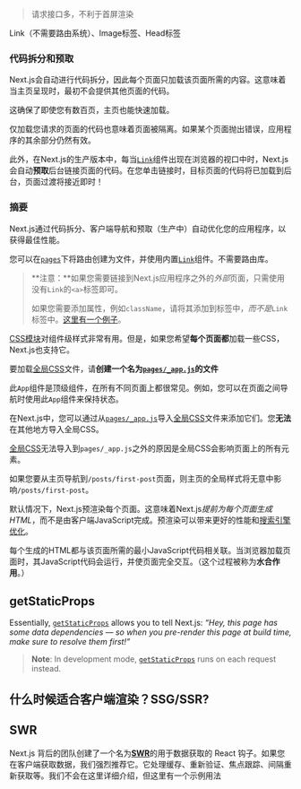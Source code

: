 

> 请求接口多，不利于首屏渲染

Link（不需要路由系统）、Image标签、Head标签

### 代码拆分和预取

Next.js会自动进行代码拆分，因此每个页面只加载该页面所需的内容。这意味着当主页呈现时，最初不会提供其他页面的代码。

这确保了即使您有数百页，主页也能快速加载。

仅加载您请求的页面的代码也意味着页面被隔离。如果某个页面抛出错误，应用程序的其余部分仍然有效。

此外，在Next.js的生产版本中，每当[`Link`](https://nextjs.org/docs/api-reference/next/link)组件出现在浏览器的视口中时，Next.js会自动**预取**后台链接页面的代码。在您单击链接时，目标页面的代码将已加载到后台，页面过渡将接近即时！

### 摘要

Next.js通过代码拆分、客户端导航和预取（生产中）自动优化您的应用程序，以获得最佳性能。

您可以在[`pages`](https://nextjs.org/docs/basic-features/pages)下将路由创建为文件，并使用内置[`Link`](https://nextjs.org/docs/api-reference/next/link)组件。不需要路由库。

> **注意：**如果您需要链接到Next.js应用程序之外的*外部*页面，只需使用没有`Link`的`<a>`标签即可。
>
> 如果您需要添加属性，例如`className`，请将其添加到标签中，*而不是*`Link`标签中。[这里有一个例子](https://github.com/vercel/next-learn/blob/master/basics/snippets/link-classname-example.js)。

[CSS模块](https://nextjs.org/docs/basic-features/built-in-css-support#adding-component-level-css)对组件级样式非常有用。但是，如果您希望**每个页面都**加载一些CSS，Next.js也支持它。

要加载[全局CSS](https://nextjs.org/docs/basic-features/built-in-css-support#adding-a-global-stylesheet)文件，请**创建一个名为[`pages/_app.js`](https://nextjs.org/docs/advanced-features/custom-app)的文件**

此`App`组件是顶级组件，在所有不同页面上都很常见。例如，您可以在页面之间导航时使用此`App`组件来保持状态。

在Next.js中，您可以通过从[`pages/_app.js`](https://nextjs.org/docs/advanced-features/custom-app)导入[全局CSS](https://nextjs.org/docs/basic-features/built-in-css-support#adding-a-global-stylesheet)文件来添加它们。您**无法**在其他地方导入全局CSS。

[全局CSS](https://nextjs.org/docs/basic-features/built-in-css-support#adding-a-global-stylesheet)无法导入到`pages/_app.js`之外的原因是全局CSS会影响页面上的所有元素。

如果您要从主页导航到`/posts/first-post`页面，则主页的全局样式将无意中影响`/posts/first-post`。

默认情况下，Next.js预渲染每个页面。这意味着Next.js*提前为每个页面生成HTML*，而不是由客户端JavaScript完成。预渲染可以带来更好的性能和[搜索引擎优化](https://en.wikipedia.org/wiki/Search_engine_optimization)。

每个生成的HTML都与该页面所需的最小JavaScript代码相关联。当浏览器加载页面时，其JavaScript代码会运行，并使页面完全交互。（这个过程被称为**水合作用**。）

## getStaticProps

Essentially, [`getStaticProps`](https://nextjs.org/docs/basic-features/data-fetching#getstaticprops-static-generation) allows you to tell Next.js: *“Hey, this page has some data dependencies — so when you pre-render this page at build time, make sure to resolve them first!”*

> **Note**: In development mode, [`getStaticProps`](https://nextjs.org/docs/basic-features/data-fetching#getstaticprops-static-generation) runs on each request instead.

## 什么时候适合客户端渲染？SSG/SSR?

## SWR

Next.js 背后的团队创建了一个名为[**SWR**](https://swr.vercel.app/)的用于数据获取的 React 钩子。如果您在客户端获取数据，我们强烈推荐它。它处理缓存、重新验证、焦点跟踪、间隔重新获取等。我们不会在这里详细介绍，但这里有一个示例用法